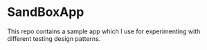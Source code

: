 # SandBoxApp
This repo contains a sample app which I use for experimenting with different testing design patterns.
